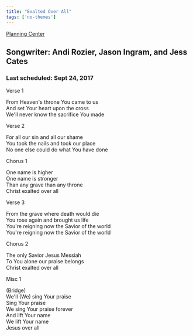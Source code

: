 ```yaml
---
title: "Exalted Over All"
tags: ['no-themes']
---
```


[Planning Center](https://services.planningcenteronline.com/songs/13283796)

## Songwriter: Andi Rozier, Jason Ingram, and Jess Cates
### Last scheduled: Sept 24, 2017          

Verse 1  
  
From Heaven's throne You came to us  
And set Your heart upon the cross  
We'll never know the sacrifice You made  
  
Verse 2  
  
For all our sin and all our shame  
You took the nails and took our place  
No one else could do what You have done  
  
Chorus 1  
  
One name is higher  
One name is stronger  
Than any grave than any throne  
Christ exalted over all  
  
Verse 3  
  
From the grave where death would die  
You rose again and brought us life  
You're reigning now the Savior of the world  
You're reigning now the Savior of the world  
  
Chorus 2  
  
The only Savior Jesus Messiah  
To You alone our praise belongs  
Christ exalted over all  
  
Misc 1  
  
(Bridge)  
We'll (We) sing Your praise  
Sing Your praise  
We sing Your praise forever  
And lift Your name  
We lift Your name  
Jesus over all
